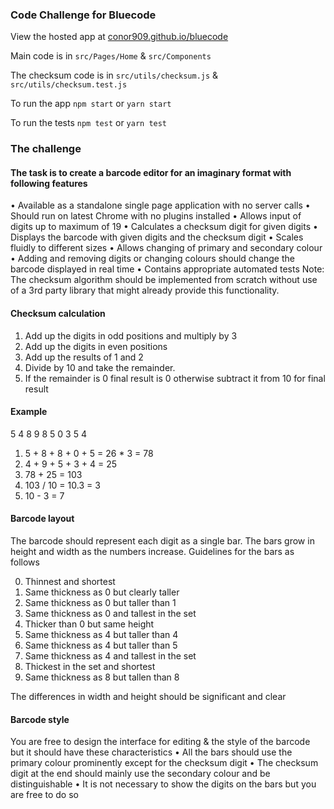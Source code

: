 ### Code Challenge for Bluecode

View the hosted app at [conor909.github.io/bluecode](https://conor909.github.io/bluecode/)

Main code is in `src/Pages/Home` & `src/Components`

The checksum code is in `src/utils/checksum.js` & `src/utils/checksum.test.js`

To run the app `npm start` or `yarn start`

To run the tests `npm test` or `yarn test`


### The challenge

#### The task is to create a barcode editor for an imaginary format with following features
• Available as a standalone single page application with no server calls
• Should run on latest Chrome with no plugins installed
• Allows input of digits up to maximum of 19
• Calculates a checksum digit for given digits
• Displays the barcode with given digits and the checksum digit
• Scales fluidly to different sizes
• Allows changing of primary and secondary colour
• Adding and removing digits or changing colours should change the barcode displayed in real
time
• Contains appropriate automated tests
Note: The checksum algorithm should be implemented from scratch without use of a 3rd party
library that might already provide this functionality.

#### Checksum calculation
1. Add up the digits in odd positions and multiply by 3
2. Add up the digits in even positions
3. Add up the results of 1 and 2
4. Divide by 10 and take the remainder.
5. If the remainder is 0 final result is 0 otherwise subtract it from 10 for final result

#### Example
5 4 8 9 8 5 0 3 5 4
1. 5 + 8 + 8 + 0 + 5 = 26 * 3 = 78
2. 4 + 9 + 5 + 3 + 4 = 25
3. 78 + 25 = 103
4. 103 / 10 = 10.3 = 3
5. 10 - 3 = 7

#### Barcode layout
The barcode should represent each digit as a single bar. The bars grow in height and width as the
numbers increase. Guidelines for the bars as follows

0. Thinnest and shortest
1. Same thickness as 0 but clearly taller
2. Same thickness as 0 but taller than 1
3. Same thickness as 0 and tallest in the set
4. Thicker than 0 but same height
5. Same thickness as 4 but taller than 4
6. Same thickness as 4 but taller than 5
7. Same thickness as 4 and tallest in the set
8. Thickest in the set and shortest
9. Same thickness as 8 but tallen than 8

The differences in width and height should be significant and clear

#### Barcode style
You are free to design the interface for editing & the style of the barcode but it should have these
characteristics
• All the bars should use the primary colour prominently except for the checksum digit
• The checksum digit at the end should mainly use the secondary colour and be distinguishable
• It is not necessary to show the digits on the bars but you are free to do so
